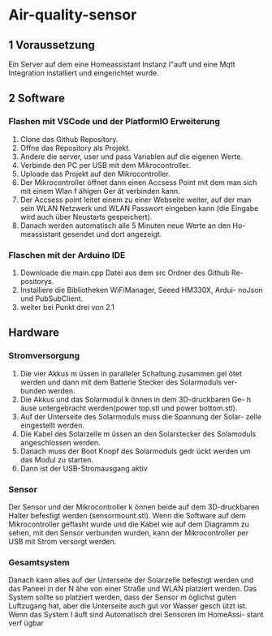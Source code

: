 # Air-quality-sensor

## 1 Voraussetzung

Ein Server auf dem eine Homeassistant Instanz l"auft und eine Mqtt Integration installiert und eingerichtet wurde.

## 2 Software

### Flashen mit VSCode und der PlatformIO Erweiterung

1. Clone das Github Repository.
2.  ̈Offne das Repository als Projekt.
3.  ̈Andere die server, user und pass Variablen auf die eigenen Werte.
4. Verbinde den PC per USB mit dem Mikrocontroller.
5. Uploade das Projekt auf den Mikrocontroller.
6. Der Mikrocontroller  ̈offnet dann einen Accsess Point mit dem man
sich mit einem Wlan f ̈ahigen Ger ̈at verbinden kann.
7. Der Accsess point leitet einem zu einer Webseite weiter, auf der
man sein WLAN Netzwerk und WLAN Passwort eingeben kann
(die Eingabe wird auch  ̈uber Neustarts gespeichert).
8. Danach werden automatisch alle 5 Minuten neue Werte an den Ho-
meassistant gesendet und dort angezeigt.

### Flaschen mit der Arduino IDE

1. Downloade die main.cpp Datei aus dem src Ordner des Github Re-
positorys.
2. Installiere die Bibliotheken WiFiManager, Seeed HM330X, Ardui-
noJson und PubSubClient.
3. weiter bei Punkt drei von 2.1

## Hardware

### Stromversorgung

1. Die vier Akkus m ̈ussen in paralleler Schaltung zusammen gel ̈otet
werden und dann mit dem Batterie Stecker des Solarmoduls ver-
bunden werden.
2. Die Akkus und das Solarmodul k ̈onnen in dem 3D-druckbaren Ge-
h ̈ause untergebracht werden(power top.stl und power bottom.stl).
3. Auf der Unterseite des Solarmoduls muss die Spannung der Solar-
zelle eingestellt werden.
4. Die Kabel des Solarzelle m ̈ussen an den Solarstecker des Solamoduls
angeschlossen werden.
5. Danach muss der Boot Knopf des Solarmoduls gedr ̈uckt werden um
das Modul zu starten.
6. Dann ist der USB-Stromausgang aktiv

### Sensor

Der Sensor und der Mikrocontroller k ̈onnen beide auf dem 3D-druckbaren
Halter befestigt werden (sensormount.stl).
Wenn die Software auf dem Mikrocontroller geflasht wurde und die Kabel
wie auf dem Diagramm zu sehen, mit den Sensor verbunden wurden, kann
der Mikrocontroller per USB mit Strom versorgt werden.


### Gesamtsystem

Danach kann alles auf der Unterseite der Solarzelle befestigt werden und
das Paneel in der N ̈ahe von einer Straße und WLAN platziert werden.
Das System sollte so platziert werden, dass der Sensor m ̈oglichst guten
Luftzugang hat, aber die Unterseite auch gut vor Wasser gesch ̈utzt ist.
Wenn das System l ̈auft sind Automatisch drei Sensoren im HomeAssi-
stant verf ̈ugbar
